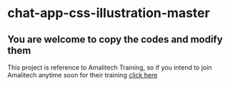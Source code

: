 # chat-app-css-illustration-master
## You are welcome to copy the codes and modify them

This project is reference to Amalitech Training, so if you intend to join Amalitech anytime soon for their training [click here](https://amalitech.org/)
